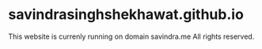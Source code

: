 # savindrasinghshekhawat.github.io

This website is currenly running on domain savindra.me
All rights reserved.
